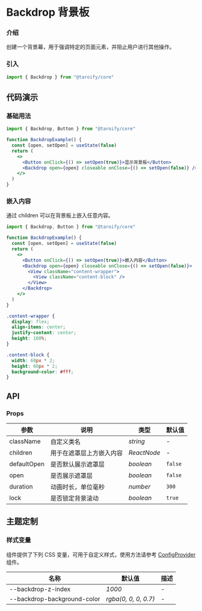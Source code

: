 # Backdrop 背景板

### 介绍

创建一个背景幕，用于强调特定的页面元素，并阻止用户进行其他操作。

### 引入

```jsx
import { Backdrop } from "@taroify/core"
```

## 代码演示

### 基础用法

```jsx
import { Backdrop, Button } from "@taroify/core"

function BackdropExample() {
  const [open, setOpen] = useState(false)
  return (
    <>
      <Button onClick={() => setOpen(true)}>显示背景板</Button>
      <Backdrop open={open} closeable onClose={() => setOpen(false)} />
    </>
  )
}
```

### 嵌入内容

通过 children 可以在背景板上嵌入任意内容。

```jsx
import { Backdrop, Button } from "@taroify/core"

function BackdropExample() {
  const [open, setOpen] = useState(false)
  return (
    <>
      <Button onClick={() => setOpen(true)}>嵌入内容</Button>
      <Backdrop open={open} closeable onClose={() => setOpen(false)}>
        <View className="content-wrapper">
          <View className="content-block" />
        </View>
      </Backdrop>
    </>
  )
}
```

```scss
.content-wrapper {
  display: flex;
  align-items: center;
  justify-content: center;
  height: 100%;
}

.content-block {
  width: 60px * 2;
  height: 60px * 2;
  background-color: #fff;
}
```

## API

### Props

| 参数        | 说明                     | 类型        | 默认值  |
| ----------- | ------------------------ | ----------- | ------- |
| className   | 自定义类名               | _string_    | -       |
| children    | 用于在遮罩层上方嵌入内容 | _ReactNode_ | -       |
| defaultOpen | 是否默认展示遮罩层       | _boolean_   | `false` |
| open        | 是否展示遮罩层           | _boolean_   | `false` |
| duration    | 动画时长，单位毫秒       | _number_    | `300`   |
| lock        | 是否锁定背景滚动         | _boolean_   | `true`  |

## 主题定制

### 样式变量

组件提供了下列 CSS 变量，可用于自定义样式，使用方法请参考 [ConfigProvider](/components/config-provider/) 组件。

| 名称                        | 默认值               | 描述 |
| --------------------------- | -------------------- | ---- |
| --backdrop-z-index          | _1000_               | -    |
| --backdrop-background-color | _rgba(0, 0, 0, 0.7)_ | -    |

